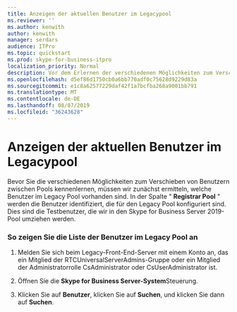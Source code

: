 ```yaml
---
title: Anzeigen der aktuellen Benutzer im Legacypool
ms.reviewer: ''
ms.author: kenwith
author: kenwith
manager: serdars
audience: ITPro
ms.topic: quickstart
ms.prod: skype-for-business-itpro
localization_priority: Normal
description: Vor dem Erlernen der verschiedenen Möglichkeiten zum Verschieben von Benutzern zwischen Pools müssen wir zunächst ermitteln, welche Benutzer im Legacy Pool vorhanden sind. In der Spalte "Registrar Pool" werden die Benutzer identifiziert, die für den Legacy Pool konfiguriert sind. Dies sind die Testbenutzer, die wir in den Skype for Business Server 2019-Pool umziehen werden.
ms.openlocfilehash: d5ef86d1750cb0a6bb770adf0c75628d9229d83a
ms.sourcegitcommit: e1c8a62577229daf42f1a7bcfba268a9001bb791
ms.translationtype: MT
ms.contentlocale: de-DE
ms.lasthandoff: 08/07/2019
ms.locfileid: "36243628"
---
```

# <a name="view-current-users-in-legacy-pool"></a>Anzeigen der aktuellen Benutzer im Legacypool

Bevor Sie die verschiedenen Möglichkeiten zum Verschieben von Benutzern zwischen Pools kennenlernen, müssen wir zunächst ermitteln, welche Benutzer im Legacy Pool vorhanden sind. In der Spalte " **Registrar Pool** " werden die Benutzer identifiziert, die für den Legacy Pool konfiguriert sind. Dies sind die Testbenutzer, die wir in den Skype for Business Server 2019-Pool umziehen werden.
  
### <a name="to-see-the-list-of-users-in-the-legacy-pool"></a>So zeigen Sie die Liste der Benutzer im Legacy Pool an

1. Melden Sie sich beim Legacy-Front-End-Server mit einem Konto an, das ein Mitglied der RTCUniversalServerAdmins-Gruppe oder ein Mitglied der Administratorrolle CsAdministrator oder CsUserAdministrator ist.
    
2. Öffnen Sie die **Skype for Business Server-System**Steuerung.
    
3. Klicken Sie auf **Benutzer**, klicken Sie auf **Suchen**, und klicken Sie dann auf **Suchen**.

  

